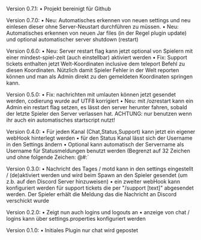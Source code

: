 Version 0.7.1:
• Projekt bereinigt für Github

Version 0.7.0:
• Neu: Automatisches erkennen von neuen settings und neu einlesen dieser ohne Server-Neustart durchführen zu müssen.
• Neu: Automatisches erkennen von neuen Jar files (in der Regel plugin update) und optional automatischer server shutdown (restart)

Version 0.6.0:
​• Neu: Server restart flag kann jetzt optional von Spielern mit einer mindest-spiel-zeit (auch einstellbar) aktiviert werden
• Fix: ​Support tickets enthalten jetzt Welt-Koordinaten inclusive dem teleport Befehl zu diesen Koordinaten. Nützlich damit Spieler Fehler in der Welt reporten können und man als Admin direkt zu den gemeldeten Koordinaten springen kann.

Version 0.5.0:
• Fix: nachrichten mit umlauten können jetzt gesendet werden, codierung wurde auf UTF8 korrigiert
• Neu: mit /ozrestart kann ein Admin ein restart flag setzen, es lässt den server herunter fahren, sobald der letzte Spieler den Server verlassen hat. ACHTUNG: nur benutzen wenn ihr auch ein automatisches startscript nutzt!

Version 0.4.0:
• Für jeden Kanal (Chat,Status,Support) kann jetzt ein eigener webHook hinterlegt werden
• für den Status Kanal lässt sich der Username in den Settings ändern
• Optional kann automatisch der Servername als Username für Statusmeldungen benutzt werden (Begrenzt auf 32 Zeichen und ohne folgende Zeichen: @#:`

Version 0.3.0:
• Nachricht des Tages / motd kann in den settings eingestellt / (de)aktiviert werden und wird beim Spawn an den Spieler gesendet (um z.b. auf den Discord Server hinzuweisen)
• ein zweiter webHook kann konfiguriert werden für support tickets die per "/support [text]" abgesendet werden. Der Spieler erhält die Meldung das die Nachricht an Discord verschickt wurde

Version 0.2.0:
• Zeigt nun auch logins und logouts an
• anzeige von chat / logins kann über settings.properties konfiguriert werden

Version 0.1.0:
• Initiales Plugin nur chat wird gepostet
